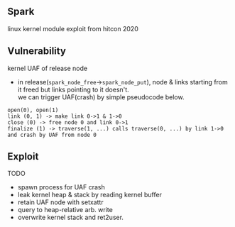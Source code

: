 ## Spark
linux kernel module exploit from hitcon 2020

## Vulnerability
kernel UAF of release node
 - in release(`spark_node_free`->`spark_node_put`), node & links starting from it freed but links pointing to it doesn't.  
we can trigger UAF(crash) by simple pseudocode below.
```
open(0), open(1)
link (0, 1) -> make link 0->1 & 1->0
close (0) -> free node 0 and link 0->1
finalize (1) -> traverse(1, ...) calls traverse(0, ...) by link 1->0 and crash by UAF from node 0 
```

## Exploit
TODO
- spawn process for UAF crash
- leak kernel heap & stack by reading kernel buffer
- retain UAF node with setxattr
- query to heap-relative arb. write
- overwrite kernel stack and ret2user.


